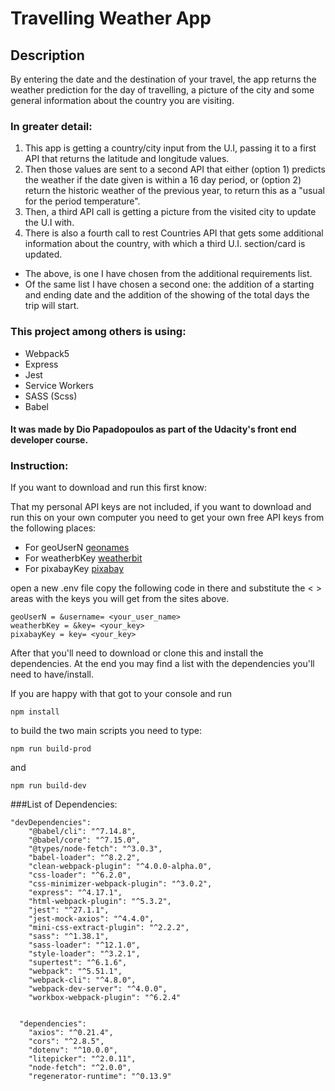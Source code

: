 # Travelling Weather App

## Description

By entering the date and the destination of your travel, the app returns the weather prediction for the day of travelling, a picture of the city and some general information about the country you are visiting.

### In greater detail:

1. This app is getting a country/city input from the U.I, passing it to a first API that returns the latitude and longitude values. 
2. Then those values are sent to a second API that either (option 1) predicts the weather if the date given is within a 16 day period, or (option 2) return the historic weather of the previous year, to return this as a "usual for the period temperature". 
3. Then, a third API call is getting a picture from the visited city to update the U.I with.
4. There is also a fourth call to rest Countries API that gets some additional information about the country, with which a third U.I. section/card is updated.

- The above, is one I have chosen from the additional requirements list.
- Of the same list I have chosen a second one: the addition of a starting and ending date and the addition of the showing of the total days the trip will start.

### This project among others is using:

- Webpack5
- Express
- Jest
- Service Workers
- SASS (Scss)
- Babel

#### It was made by Dio Papadopoulos as part of the Udacity's front end developer course.

### Instruction:

If you want to download and run this first know:

That my personal API keys are not included, if you want to download and run this on your own computer you need to get your own free API keys from the following places:

- For geoUserN [geonames](http://www.geonames.org/)
- For weatherbKey [weatherbit](https://www.weatherbit.io/account/login?next=%2Faccount%2Fdashboard)
- For pixabayKey [pixabay](https://pixabay.com/accounts/login/?next=/accounts/settings/%3Fwelcome)

open a new .env file 
copy the following code in there 
and substitute the < > areas with the keys you will get from the sites above.

```
geoUserN = &username= <your_user_name>
weatherbKey = &key= <your_key>
pixabayKey = key= <your_key>

```

After that you'll need to download or clone this and install the dependencies.
At the end you may find a list with the dependencies you'll need to have/install.

If you are happy with that got to your console and
run 

```
npm install

```
to build the two main scripts you need to type:

```
npm run build-prod
```
and 
```
npm run build-dev
```
###List of Dependencies:

```
"devDependencies": 
    "@babel/cli": "^7.14.8",
    "@babel/core": "^7.15.0",
    "@types/node-fetch": "^3.0.3",
    "babel-loader": "^8.2.2",
    "clean-webpack-plugin": "^4.0.0-alpha.0",
    "css-loader": "^6.2.0",
    "css-minimizer-webpack-plugin": "^3.0.2",
    "express": "^4.17.1",
    "html-webpack-plugin": "^5.3.2",
    "jest": "^27.1.1",
    "jest-mock-axios": "^4.4.0",
    "mini-css-extract-plugin": "^2.2.2",
    "sass": "^1.38.1",
    "sass-loader": "^12.1.0",
    "style-loader": "^3.2.1",
    "supertest": "^6.1.6",
    "webpack": "^5.51.1",
    "webpack-cli": "^4.8.0",
    "webpack-dev-server": "^4.0.0",
    "workbox-webpack-plugin": "^6.2.4"
  
  
  "dependencies": 
    "axios": "^0.21.4",
    "cors": "^2.8.5",
    "dotenv": "^10.0.0",
    "litepicker": "^2.0.11",
    "node-fetch": "^2.0.0",
    "regenerator-runtime": "^0.13.9"

```